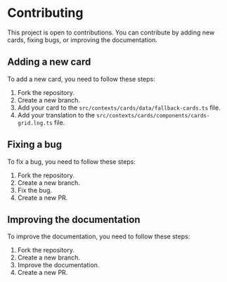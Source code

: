 # Contributing

This project is open to contributions. You can contribute by adding new cards, fixing bugs, or improving the documentation.

## Adding a new card

To add a new card, you need to follow these steps:

1. Fork the repository.
2. Create a new branch.
3. Add your card to the `src/contexts/cards/data/fallback-cards.ts` file.
4. Add your translation to the `src/contexts/cards/components/cards-grid.lng.ts` file.

## Fixing a bug

To fix a bug, you need to follow these steps:

1. Fork the repository.
2. Create a new branch.
3. Fix the bug.
4. Create a new PR.

## Improving the documentation

To improve the documentation, you need to follow these steps:

1. Fork the repository.
2. Create a new branch.
3. Improve the documentation.
4. Create a new PR.
